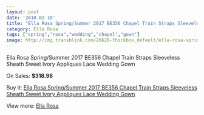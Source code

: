 ```yaml
---
layout: post
date: '2018-02-10'
title: "Ella Rosa Spring/Summer 2017 BE356 Chapel Train Straps Sleeveless Sheath Sweet Ivory Appliques Lace Wedding Gown"
category: Ella Rosa
tags: ["spring","rosa","wedding","chapel","gown"]
image: http://img.transblink.com/26626-thickbox_default/ella-rosa-spring-summer-2017-be356-chapel-train-straps-sleeveless-sheath-sweet-ivory-appliques-lace-wedding-gown.jpg
---
```

Ella Rosa Spring/Summer 2017 BE356 Chapel Train Straps Sleeveless Sheath Sweet Ivory Appliques Lace Wedding Gown

On Sales: **$318.98**
<a href="https://www.transblink.com/en/ella-rosa/8374-ella-rosa-spring-summer-2017-be356-chapel-train-straps-sleeveless-sheath-sweet-ivory-appliques-lace-wedding-gown.html"><amp-img layout="responsive" width="600" height="600" src="//img.transblink.com/26626-thickbox_default/ella-rosa-spring-summer-2017-be356-chapel-train-straps-sleeveless-sheath-sweet-ivory-appliques-lace-wedding-gown.jpg" alt="Ella Rosa Spring/Summer 2017 BE356 Chapel Train Straps Sleeveless Sheath Sweet Ivory Appliques Lace Wedding Gown 0" /></a>
<a href="https://www.transblink.com/en/ella-rosa/8374-ella-rosa-spring-summer-2017-be356-chapel-train-straps-sleeveless-sheath-sweet-ivory-appliques-lace-wedding-gown.html"><amp-img layout="responsive" width="600" height="600" src="//img.transblink.com/26632-thickbox_default/ella-rosa-spring-summer-2017-be356-chapel-train-straps-sleeveless-sheath-sweet-ivory-appliques-lace-wedding-gown.jpg" alt="Ella Rosa Spring/Summer 2017 BE356 Chapel Train Straps Sleeveless Sheath Sweet Ivory Appliques Lace Wedding Gown 1" /></a>
<a href="https://www.transblink.com/en/ella-rosa/8374-ella-rosa-spring-summer-2017-be356-chapel-train-straps-sleeveless-sheath-sweet-ivory-appliques-lace-wedding-gown.html"><amp-img layout="responsive" width="600" height="600" src="//img.transblink.com/26631-thickbox_default/ella-rosa-spring-summer-2017-be356-chapel-train-straps-sleeveless-sheath-sweet-ivory-appliques-lace-wedding-gown.jpg" alt="Ella Rosa Spring/Summer 2017 BE356 Chapel Train Straps Sleeveless Sheath Sweet Ivory Appliques Lace Wedding Gown 2" /></a>
<a href="https://www.transblink.com/en/ella-rosa/8374-ella-rosa-spring-summer-2017-be356-chapel-train-straps-sleeveless-sheath-sweet-ivory-appliques-lace-wedding-gown.html"><amp-img layout="responsive" width="600" height="600" src="//img.transblink.com/26630-thickbox_default/ella-rosa-spring-summer-2017-be356-chapel-train-straps-sleeveless-sheath-sweet-ivory-appliques-lace-wedding-gown.jpg" alt="Ella Rosa Spring/Summer 2017 BE356 Chapel Train Straps Sleeveless Sheath Sweet Ivory Appliques Lace Wedding Gown 3" /></a>
<a href="https://www.transblink.com/en/ella-rosa/8374-ella-rosa-spring-summer-2017-be356-chapel-train-straps-sleeveless-sheath-sweet-ivory-appliques-lace-wedding-gown.html"><amp-img layout="responsive" width="600" height="600" src="//img.transblink.com/26629-thickbox_default/ella-rosa-spring-summer-2017-be356-chapel-train-straps-sleeveless-sheath-sweet-ivory-appliques-lace-wedding-gown.jpg" alt="Ella Rosa Spring/Summer 2017 BE356 Chapel Train Straps Sleeveless Sheath Sweet Ivory Appliques Lace Wedding Gown 4" /></a>
<a href="https://www.transblink.com/en/ella-rosa/8374-ella-rosa-spring-summer-2017-be356-chapel-train-straps-sleeveless-sheath-sweet-ivory-appliques-lace-wedding-gown.html"><amp-img layout="responsive" width="600" height="600" src="//img.transblink.com/26628-thickbox_default/ella-rosa-spring-summer-2017-be356-chapel-train-straps-sleeveless-sheath-sweet-ivory-appliques-lace-wedding-gown.jpg" alt="Ella Rosa Spring/Summer 2017 BE356 Chapel Train Straps Sleeveless Sheath Sweet Ivory Appliques Lace Wedding Gown 5" /></a>
<a href="https://www.transblink.com/en/ella-rosa/8374-ella-rosa-spring-summer-2017-be356-chapel-train-straps-sleeveless-sheath-sweet-ivory-appliques-lace-wedding-gown.html"><amp-img layout="responsive" width="600" height="600" src="//img.transblink.com/26627-thickbox_default/ella-rosa-spring-summer-2017-be356-chapel-train-straps-sleeveless-sheath-sweet-ivory-appliques-lace-wedding-gown.jpg" alt="Ella Rosa Spring/Summer 2017 BE356 Chapel Train Straps Sleeveless Sheath Sweet Ivory Appliques Lace Wedding Gown 6" /></a>

Buy it: [Ella Rosa Spring/Summer 2017 BE356 Chapel Train Straps Sleeveless Sheath Sweet Ivory Appliques Lace Wedding Gown](https://www.transblink.com/en/ella-rosa/8374-ella-rosa-spring-summer-2017-be356-chapel-train-straps-sleeveless-sheath-sweet-ivory-appliques-lace-wedding-gown.html "Ella Rosa Spring/Summer 2017 BE356 Chapel Train Straps Sleeveless Sheath Sweet Ivory Appliques Lace Wedding Gown")

View more: [Ella Rosa](https://www.transblink.com/en/73-ella-rosa "Ella Rosa")